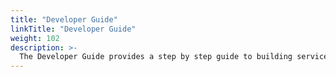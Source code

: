 ```yaml
---
title: "Developer Guide"
linkTitle: "Developer Guide"
weight: 102
description: >-
  The Developer Guide provides a step by step guide to building services and code snippets for specific scenarios.
---
```




